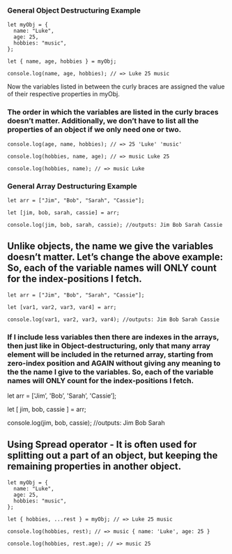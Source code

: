 ### General Object Destructuring Example

    let myObj = {
      name: "Luke",
      age: 25,
      hobbies: "music",
    };

    let { name, age, hobbies } = myObj;

    console.log(name, age, hobbies); // => Luke 25 music

Now the variables listed in between the curly braces are assigned the value of their respective properties in myObj.

### The order in which the variables are listed in the curly braces doesn’t matter. Additionally, we don’t have to list all the properties of an object if we only need one or two.

    console.log(age, name, hobbies); // => 25 'Luke' 'music'

    console.log(hobbies, name, age); // => music Luke 25

    console.log(hobbies, name); // => music Luke

### General Array Destructuring Example

    let arr = ["Jim", "Bob", "Sarah", "Cassie"];

    let [jim, bob, sarah, cassie] = arr;

    console.log(jim, bob, sarah, cassie); //outputs: Jim Bob Sarah Cassie

## Unlike objects, the name we give the variables doesn’t matter. Let’s change the above example: So, each of the variable names will ONLY count for the index-positions I fetch.

    let arr = ["Jim", "Bob", "Sarah", "Cassie"];

    let [var1, var2, var3, var4] = arr;

    console.log(var1, var2, var3, var4); //outputs: Jim Bob Sarah Cassie

### If I include less variables then there are indexes in the arrays, then just like in Object-destructuring, only that many array element will be included in the returned array, starting from zero-index position and AGAIN without giving any meaning to the the name I give to the variables. So, each of the variable names will ONLY count for the index-positions I fetch.

let arr = \['Jim’, 'Bob’, 'Sarah’, 'Cassie’\];

let \[ jim, bob, cassie \] = arr;

console.log(jim, bob, cassie); //outputs: Jim Bob Sarah

## Using Spread operator - It is often used for splitting out a part of an object, but keeping the remaining properties in another object.

    let myObj = {
      name: "Luke",
      age: 25,
      hobbies: "music",
    };

    let { hobbies, ...rest } = myObj; // => Luke 25 music

    console.log(hobbies, rest); // => music { name: 'Luke', age: 25 }

    console.log(hobbies, rest.age); // => music 25

